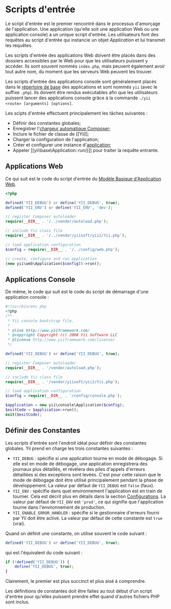 Scripts d'entrée
=============

Le script d'entrée est le premier rencontré dans le processus d'amorçage de l'application. Une application (qu'elle
soit une application Web ou une application console) a un unique script d'entrée. Les utilisateurs font des 
requêtes au script d'entrée qui instancie un objet *Application*  et lui transmet les requêtes.

Les scripts d'entrée des applications Web doivent être placés dans des dossiers accessibles par le Web pour que les 
utilisateurs puissent y accéder. Ils sont souvent nommés `index.php`, mais peuvent également avoir tout autre nom,
du moment que les serveurs Web peuvent les trouver.

Les scripts d'entrée des applications console sont généralement placés dans le [répertoire de base](structure-applications.md)
des applications et sont nommés `yii` (avec le suffixe `.php`). Ils doivent être rendus exécutables afin que les 
utilisateurs puissent lancer des applications console grâce à la commande `./yii <route> [arguments] [options]`.

Les scipts d'entrée effectuent principalement les tâches suivantes :

* Définir des constantes globales;
* Enregistrer l'[chargeur automatique Composer](https://getcomposer.org/doc/01-basic-usage.md#autoloading);
* Inclure le fichier de classe de [[Yii]];
* Charger la configuration de l'application;
* Créer et configurer une instance d'[application](structure-applications.md);
* Appeler [[yii\base\Application::run()]] pour traiter la requête entrante.


## Applications Web <span id="web-applications"></span>

Ce qui suit est le code du script d'entrée du [Modèle Basique d'Application Web](start-installation.md).

```php
<?php

defined('YII_DEBUG') or define('YII_DEBUG', true);
defined('YII_ENV') or define('YII_ENV', 'dev');

// register Composer autoloader
require(__DIR__ . '/../vendor/autoload.php');

// include Yii class file
require(__DIR__ . '/../vendor/yiisoft/yii2/Yii.php');

// load application configuration
$config = require(__DIR__ . '/../config/web.php');

// create, configure and run application
(new yii\web\Application($config))->run();
```


## Applications Console <span id="console-applications"></span>

De même, le code qui suit est le code du script de démarrage d'une application console :

```php
#!/usr/bin/env php
<?php
/**
 * Yii console bootstrap file.
 *
 * @link http://www.yiiframework.com/
 * @copyright Copyright (c) 2008 Yii Software LLC
 * @license http://www.yiiframework.com/license/
 */

defined('YII_DEBUG') or define('YII_DEBUG', true);

// register Composer autoloader
require(__DIR__ . '/vendor/autoload.php');

// include Yii class file
require(__DIR__ . '/vendor/yiisoft/yii2/Yii.php');

// load application configuration
$config = require(__DIR__ . '/config/console.php');

$application = new yii\console\Application($config);
$exitCode = $application->run();
exit($exitCode);
```


## Définir des Constantes <span id="defining-constants"></span>

Les scripts d'entrée sont l'endroit idéal pour définir des constantes globales. Yii prend en charge les trois constantes suivantes :

* `YII_DEBUG` : spécifie si une application tourne en mode de débogage. Si elle est en mode de débogage, une 
  application enregistrera des journaux plus détaillés, et révélera des piles d'appels d'erreurs détaillées si des exceptions
  sont levées. C'est pour cette raison que le mode de débogage doit être utilisé principalement pendant la phase
  de développement. La valeur par défaut de `YII_DEBUG` est `false` (faux).
* `YII_ENV` : spécifie dans quel environnement l'application est en train de tourner. Cela est décrit plus en détails
  dans la section [Configurations](concept-configurations.md#environment-constants). La valeur par défaut de `YII_ENV` 
  est `'prod'`, ce qui signifie que l'application tourne dans l'environnement de production.
* `YII_ENABLE_ERROR_HANDLER` : spécifie si le gestionnaire d'erreurs fourni par Yii doit être activé. La valeur par 
  défaut de cette constante est `true` (vrai).

Quand on définit une constante, on utilise souvent le code suivant :

```php
defined('YII_DEBUG') or define('YII_DEBUG', true);
```

qui est l'équivalent du code suivant :

```php
if (!defined('YII_DEBUG')) {
    define('YII_DEBUG', true);
}
```

Clairement, le premier est plus succinct et plus aisé à comprendre.

Les définitions de constantes doit être faites au tout début d'un script d'entrée pour qu'elles puissent prendre 
effet quand d'autres fichiers PHP sont inclus.
